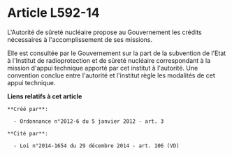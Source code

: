 # Article L592-14

L'Autorité de sûreté nucléaire propose au Gouvernement les crédits nécessaires à l'accomplissement de ses missions. 

Elle est consultée par le Gouvernement sur la part de la subvention de l'Etat à l'Institut de radioprotection et de sûreté
nucléaire correspondant à la mission d'appui technique apporté par cet institut à l'autorité. Une convention conclue entre
l'autorité et l'institut règle les modalités de cet appui technique.

**Liens relatifs à cet article**

	**Créé par**:

	  - Ordonnance n°2012-6 du 5 janvier 2012 - art. 3

	**Cité par**:

	  - Loi n°2014-1654 du 29 décembre 2014 - art. 106 (VD)
